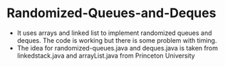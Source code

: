 # Randomized-Queues-and-Deques

* It uses arrays and linked list to implement randomized queues and deques. The code is working but there is some problem with timing.
* The idea for randomized-queues.java and deques.java is taken from linkedstack.java and arrayList.java from Princeton University
